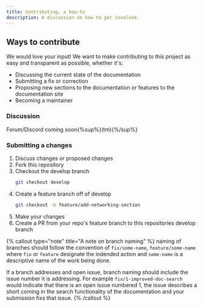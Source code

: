 ```yaml
---
title: Contributing, a how-to
description: A discussion on how to get involved.
---
```


## Ways to contribute
We would love your input! We want to make contributing to this project as easy and transparent as possible, whether it's:

- Discussing the current state of the documentation
- Submitting a fix or correction
- Proposing new sections to the documentation or features to the documentation site
- Becoming a maintainer

### Discussion
Forum/Discord coming soon{%sup%}(tm){%/sup%}

### Submitting a changes
1. Discuss changes or proposed changes
2. Fork this repository
3. Checkout the develop branch
    ```bash
    git checkout develop
    ```
4. Create a feature branch off of develop
    ```bash
    git checkout -b feature/add-networking-section
    ```
5. Make your changes
6. Create a PR from your repo's feature branch to this repositories develop branch

{% callout type="note" title="A note on branch naming" %}
naming of branches should follow the convention of `fix/some-name`, `feature/some-name` where `fix` or `feature` designate the indended action and `some-name` is a descriptive name of the work being done.

If a branch addresses and open issue, branch naming should include the issue number it is addressing. For example `fix/1-improved-doc-search` would indicate that there is an open issue numbered 1, the issue describes a short coming in the search functionality of the documentation and your submission fixs that issue.
{% /callout %}

